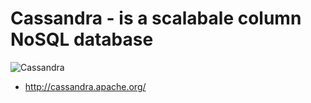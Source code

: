 # Cassandra - is a scalabale column NoSQL database

![Cassandra](http://cassandra.apache.org/img/cassandra_logo.png)

* http://cassandra.apache.org/
